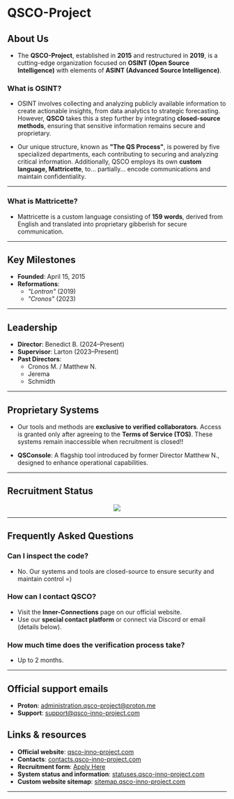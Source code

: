 # **QSCO-Project**

## **About Us**
- The **QSCO-Project**, established in **2015** and restructured in **2019**, is a cutting-edge organization focused on **OSINT (Open Source Intelligence)** with elements of **ASINT (Advanced Source Intelligence)**.

### **What is OSINT?**
- OSINT involves collecting and analyzing publicly available information to create actionable insights, from data analytics to strategic forecasting. However, **QSCO** takes this a step further by integrating **closed-source methods**, ensuring that sensitive information remains secure and proprietary.

- Our unique structure, known as **"The QS Process"**, is powered by five specialized departments, each contributing to securing and analyzing critical information. Additionally, QSCO employs its own **custom language, Mattricette**, to... partially... encode communications and maintain confidentiality.

---

### **What is Mattricette?**
- Mattricette is a custom language consisting of **159 words**, derived from English and translated into proprietary gibberish for secure communication.

---

## **Key Milestones**
- **Founded**: April 15, 2015  
- **Reformations**:  
  - *"Lontron"* (2019)  
  - *"Cronos"* (2023)  

---

## **Leadership**
- **Director**: Benedict B. (2024–Present)  
- **Supervisor**: Larton (2023–Present)  
- **Past Directors**:    
  - Cronos M. / Matthew N.
  - Jerema  
  - Schmidth  

---

## **Proprietary Systems**
- Our tools and methods are **exclusive to verified collaborators**. Access is granted only after agreeing to the **Terms of Service (TOS)**. These systems remain inaccessible when recruitment is closed!!

- **QSConsole**: A flagship tool introduced by former Director Matthew N., designed to enhance operational capabilities.

---

## **Recruitment Status**
<div align="center">
    <a href="https://qsco-inno-project.com/#employment-app" target="_blank">
        <img src="https://img.shields.io/badge/Recruitment-CLOSED-red?style=for-the-badge">
    </a>
</div>

---

## **Frequently Asked Questions**

### **Can I inspect the code?**
- No. Our systems and tools are closed-source to ensure security and maintain control =)


### **How can I contact QSCO?**
- Visit the **Inner-Connections** page on our official website.  
- Use our **special contact platform** or connect via Discord or email (details below).

### **How much time does the verification process take?**
- Up to 2 months.

---
## **Official support emails**
- **Proton**: [administration.qsco-project@proton.me](mailto:administration.qsco-project@proton.me)
- **Support**: [support@qsco-inno-project.com](mailto:support@qsco-inno-project.com)

## **Links & resources**
- **Official website**: [qsco-inno-project.com](https://qsco-inno-project.com)  
- **Contacts**: [contacts.qsco-inno-project.com](https://contacts.qsco-inno-project.com)  
- **Recruitment form**: [Apply Here](https://qsco-inno-project.com/#employment-app)  
- **System status and information**: [statuses.qsco-inno-project.com](https://statuses.qsco-inno-project.com)
- **Custom website sitemap**: [sitemap.qsco-inno-project.com](https://sitemap.qsco-inno-project.com)

---
